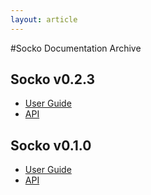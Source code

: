 ```yaml
---
layout: article
---
```

#Socko Documentation Archive

## Socko v0.2.3

 - [User Guide](/docs/0.2.3/guides/user_guide.html)
 - [API](/docs/0.2.3/api/)

## Socko v0.1.0

 - [User Guide](/docs/0.1.0/guides/user_guide.html)
 - [API](/docs/0.1.0/api/)
 
  

